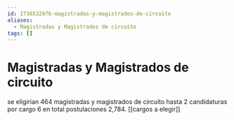 ```yaml
---
id: 1736532976-magistradas-y-magistrados-de-circuito
aliases:
  - Magistradas y Magistrados de circuito
tags: []
---
```


# Magistradas y Magistrados de circuito
se eligirian 464 magistradas y magistrados de circuito hasta 2 candidaturas por cargo 6 en total postulaciones 2,784.
[[cargos a elegir]]
